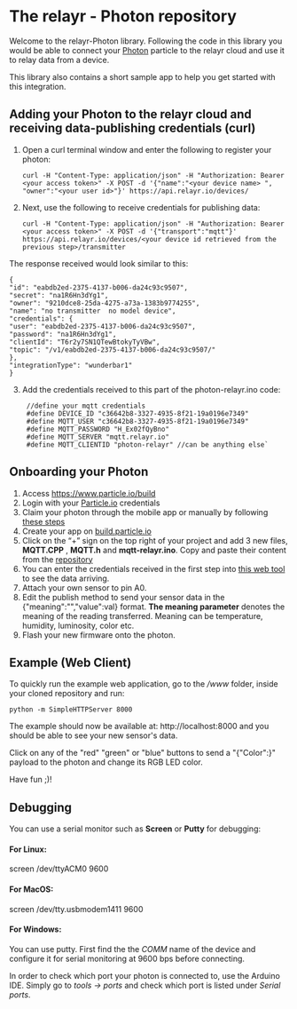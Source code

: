 # The relayr - Photon repository

Welcome to the relayr-Photon library. Following the code in this library you would be able to connect your [Photon](https://www.particle.io/prototype#photon) particle to the relayr cloud and use it to relay data from a device.

This library also contains a short sample app to help you get started with this integration.

## Adding your Photon to the relayr cloud and receiving data-publishing credentials (curl)

1. Open a curl terminal window and enter the following to register your photon:

	`curl -H "Content-Type: application/json" -H "Authorization: Bearer <your access token>" -X POST -d '{"name":"<your device name> ", "owner":"<your user id>"}' https://api.relayr.io/devices/`

2. Next, use the following to receive credentials for publishing data:

	`curl -H "Content-Type: application/json" -H "Authorization: Bearer <your access token>" -X POST -d '{"transport":"mqtt"}' https://api.relayr.io/devices/<your device id retrieved from the previous step>/transmitter`

The response received would look similar to this:

    {
    "id": "eabdb2ed-2375-4137-b006-da24c93c9507",
    "secret": "na1R6Hn3dYg1",
    "owner": "9210dce8-25da-4275-a73a-1383b9774255",
    "name": "no transmitter  no model device",
    "credentials": {
    "user": "eabdb2ed-2375-4137-b006-da24c93c9507",
    "password": "na1R6Hn3dYg1",
    "clientId": "T6r2y7SN1QTewBtokyTyVBw",
    "topic": "/v1/eabdb2ed-2375-4137-b006-da24c93c9507/"
    },
    "integrationType": "wunderbar1"
    }  

3. Add the credentials received to this part of the photon-relayr.ino code:


		//define your mqtt credentials
	    #define DEVICE_ID "c36642b8-3327-4935-8f21-19a0196e7349"
	    #define MQTT_USER "c36642b8-3327-4935-8f21-19a0196e7349"
	    #define MQTT_PASSWORD "H_Ex02fQyBno"
	    #define MQTT_SERVER "mqtt.relayr.io"
	    #define MQTT_CLIENTID "photon-relayr" //can be anything else`


## Onboarding your Photon

1. Access https://www.particle.io/build
2. Login with your [Particle.io](https://www.particle.io) credentials
3. Claim your photon through the mobile app or manually by following [these steps](http://docs.particle.io/connect/)
4. Create your app on [build.particle.io](https://build.particle.io)
5. Click on the “+” sign on the top right of your project and add 3 new files, **MQTT.CPP** , **MQTT.h** and **mqtt-relayr.ino**. Copy and paste their content from the [repository](https://www.github/relayr/relayr-photon)
6. You can enter the credentials received in the first step into [this web tool](https://mqtt.relayr.io/) to see the data arriving. 
7. Attach your own sensor to pin A0.
8. Edit the publish method to send your sensor data in the {"meaning":"<meaning>","value":val} format.
**The meaning parameter** denotes the meaning of the reading transferred. Meaning can be temperature, humidity, luminosity, color etc.
9. Flash your new firmware onto the photon.

## Example (Web Client)

To quickly run the example web application, go to the */www* folder, inside your cloned repository and run:

`python -m SimpleHTTPServer 8000`

The example should now be available at: http://localhost:8000 and you should be able to see your new sensor's data.

Click on any of the "red" "green" or "blue" buttons to send a "{"Color":<Color>}" payload to the photon and change its RGB LED color. 

Have fun ;)!


## Debugging

You can use a serial monitor such as **Screen** or **Putty** for debugging:
#### For Linux:
screen /dev/ttyACM0 9600
#### For MacOS:
screen /dev/tty.usbmodem1411 9600
#### For Windows:
You can use putty. First find the the *COMM* name of the device and configure it for serial monitoring at 9600 bps before connecting.

In order to check which port your photon is connected to, use the Arduino IDE. Simply go to *tools -> ports* and check which port is listed under *Serial ports*.
